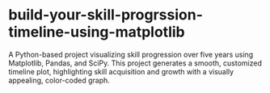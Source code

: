 # build-your-skill-progrssion-timeline-using-matplotlib
A Python-based project visualizing skill progression over five years using Matplotlib, Pandas, and SciPy. This project generates a smooth, customized timeline plot, highlighting skill acquisition and growth with a visually appealing, color-coded graph.

